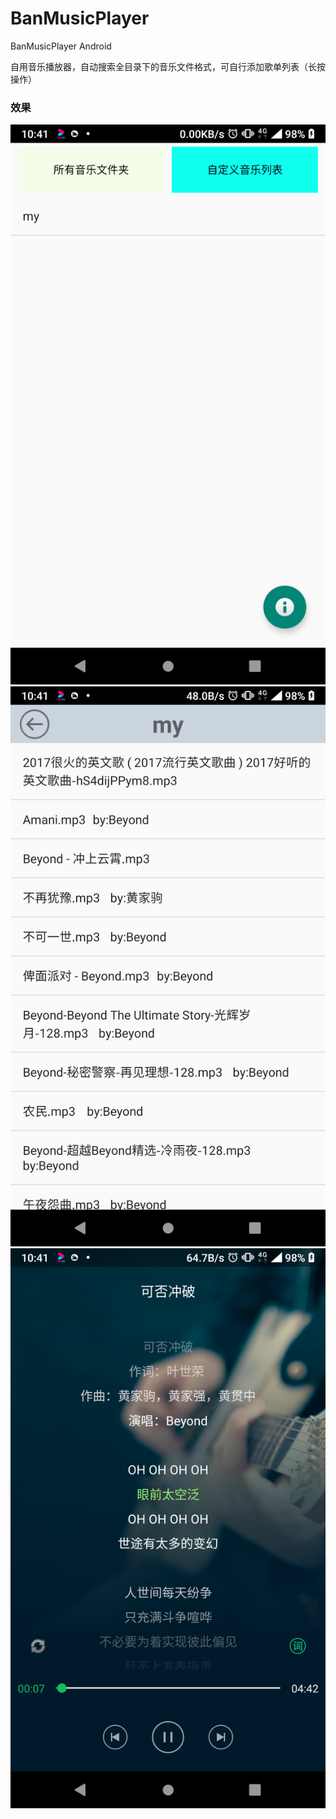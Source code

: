 # BanMusicPlayer
BanMusicPlayer Android

自用音乐播放器，自动搜索全目录下的音乐文件格式，可自行添加歌单列表（长按操作）

### 效果
![pic1](https://raw.githubusercontent.com/h93910/BanMusicPlayer/master/show/Screenshot_2020-10-10-10-41-02.png)
![pic2](https://raw.githubusercontent.com/h93910/BanMusicPlayer/master/show/Screenshot_2020-10-10-10-41-19.png)
![pic3](https://raw.githubusercontent.com/h93910/BanMusicPlayer/master/show/Screenshot_2020-10-10-10-41-39.png)
